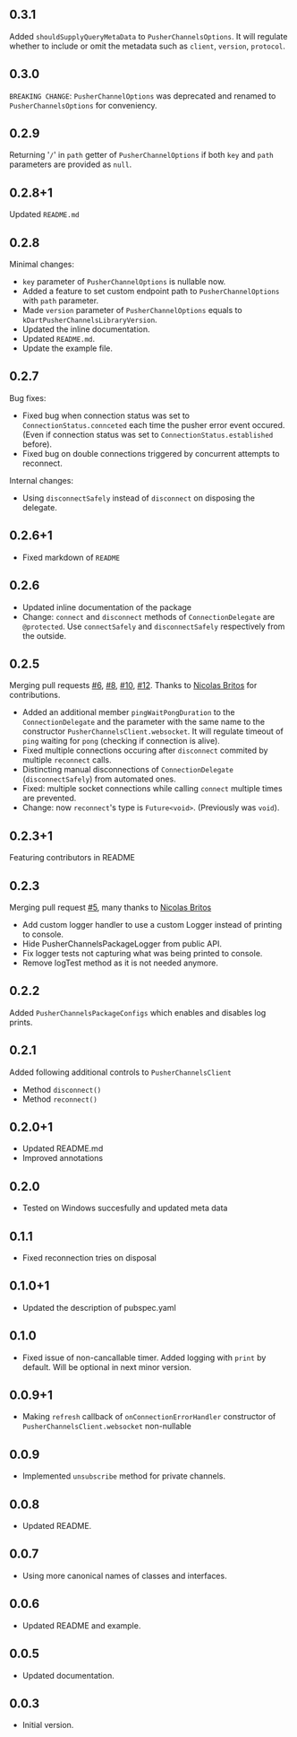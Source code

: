 ## 0.3.1
Added `shouldSupplyQueryMetaData` to `PusherChannelsOptions`. It will regulate whether to include or omit the metadata such as `client`, `version`, `protocol`.
## 0.3.0
`BREAKING CHANGE`: `PusherChannelOptions` was deprecated and renamed to `PusherChannelsOptions` for conveniency.
## 0.2.9
Returning '`/`' in `path` getter of `PusherChannelOptions` if both `key` and `path` parameters are provided as `null`.
## 0.2.8+1
Updated `README.md`
## 0.2.8
Minimal changes:
- `key` parameter of `PusherChannelOptions` is nullable now.
- Added a feature to set custom endpoint path to `PusherChannelOptions` with `path` parameter.
- Made `version` parameter of `PusherChannelOptions` equals to `kDartPusherChannelsLibraryVersion`.
- Updated the inline documentation.
- Updated `README.md`.
- Update the example file.
## 0.2.7
Bug fixes:
- Fixed bug when connection status was set to `ConnectionStatus.connceted` each time the pusher error event occured.
(Even if connection status was set to `ConnectionStatus.established` before).
- Fixed bug on double connections triggered by concurrent attempts to reconnect.

Internal changes:
- Using `disconnectSafely` instead of `disconnect` on disposing the delegate.
## 0.2.6+1
- Fixed markdown of `README`
## 0.2.6

- Updated inline documentation of the package
- Change: `connect` and `disconnect` methods of `ConnectionDelegate` are `@protected`. Use `connectSafely` and `disconnectSafely` respectively from the outside.
## 0.2.5
Merging pull requests [#6](https://github.com/mcfugger/dart_pusher_channels/pull/6),
[#8](https://github.com/mcfugger/dart_pusher_channels/pull/8), [#10](https://github.com/mcfugger/dart_pusher_channels/pull/10), [#12](https://github.com/mcfugger/dart_pusher_channels/pull/12). Thanks to [Nicolas Britos](https://github.com/nicobritos) for contributions.
- Added an additional member `pingWaitPongDuration` to the `ConnectionDelegate` and the parameter with the same name
to the constructor `PusherChannelsClient.websocket`. It will regulate timeout of `ping` waiting for `pong` (checking if connection is alive).
- Fixed multiple connections occuring after `disconnect` commited by multiple `reconnect` calls.
- Distincting manual disconnections of `ConnectionDelegate` (`disconnectSafely`) from automated ones.
- Fixed: multiple socket connections while calling `connect` multiple times are prevented.
- Change: now `reconnect`'s type is `Future<void>`. (Previously was `void`).
## 0.2.3+1

Featuring contributors in README
## 0.2.3

Merging pull request [#5](https://github.com/mcfugger/dart_pusher_channels/pull/5), many thanks to [Nicolas Britos](https://github.com/nicobritos)
- Add custom logger handler to use a custom Logger instead of printing to console.
- Hide PusherChannelsPackageLogger from public API.
- Fix logger tests not capturing what was being printed to console.
- Remove logTest method as it is not needed anymore.
## 0.2.2

Added `PusherChannelsPackageConfigs` which enables and disables log prints.
## 0.2.1

Added following additional controls to `PusherChannelsClient`
- Method `disconnect()`
- Method `reconnect()`
## 0.2.0+1

- Updated README.md
- Improved annotations
## 0.2.0

- Tested on Windows succesfully and updated meta data
## 0.1.1

- Fixed reconnection tries on disposal
## 0.1.0+1

- Updated the description of pubspec.yaml
## 0.1.0

- Fixed issue of non-cancallable timer. Added logging with `print` by default. Will be optional in next minor version.
## 0.0.9+1

- Making `refresh` callback of `onConnectionErrorHandler` constructor of `PusherChannelsClient.websocket` non-nullable
## 0.0.9

- Implemented `unsubscribe` method for private channels.
## 0.0.8

- Updated README.
## 0.0.7

- Using more canonical names of classes and interfaces.
## 0.0.6

- Updated README and example.
## 0.0.5

- Updated documentation.
## 0.0.3

- Initial version.
